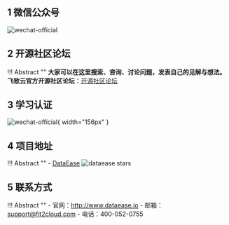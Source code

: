 ## 1 微信公众号

![wechat-official](img/wechat-official.jpg)

## 2 开源社区论坛

!!! Abstract ""
    **大家可以在这里搜索、咨询、讨论问题，发表自己的见解与想法。**  
    **飞致云官方开源社区论坛**：[开源社区论坛](https://bbs.fit2cloud.com/c/de/6)

## 3 学习认证

![wechat-official](img/wechat-official2.jpg){ width="156px" }

## 4 项目地址

!!! Abstract ""
    - [DataEase][dataease] ![dataease stars][dataease stars]

## 5 联系方式

!!! Abstract ""
    - 官网：http://www.dataease.io
    - 邮箱：support@fit2cloud.com
    - 电话：400-052-0755


[dataease]: https://github.com/dataease/dataease
[dataease stars]: https://img.shields.io/github/stars/dataease/dataease.svg